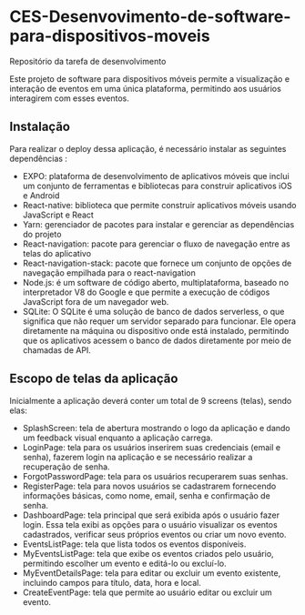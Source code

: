 # CES-Desenvovimento-de-software-para-dispositivos-moveis
Repositório da tarefa de desenvolvimento

Este projeto de software para dispositivos móveis permite a visualização e interação de eventos em uma única plataforma, permitindo aos usuários interagirem com esses eventos.

## Instalação
Para realizar o deploy dessa aplicação, é necessário instalar as seguintes dependências : 

<ul>
  <li> EXPO: plataforma de desenvolvimento de aplicativos móveis que inclui um conjunto de ferramentas e bibliotecas para construir aplicativos iOS e Android</li>
  <li> React-native: biblioteca que permite construir aplicativos móveis usando JavaScript e React</li>
  <li> Yarn: gerenciador de pacotes para instalar e gerenciar as dependências do projeto</li>
  <li> React-navigation: pacote para gerenciar o fluxo de navegação entre as telas do aplicativo</li>
  <li> React-navigation-stack: pacote que fornece um conjunto de opções de navegação empilhada para o react-navigation </li>
  <li> Node.js: é um software de código aberto, multiplataforma, baseado no interpretador V8 do Google e que permite a execução de códigos JavaScript fora de um navegador web. </li>
  <li> SQLite: O SQLite é uma solução de banco de dados serverless, o que significa que não requer um servidor separado para funcionar. Ele opera diretamente na máquina ou dispositivo onde está instalado, permitindo que os aplicativos acessem o banco de dados diretamente por meio de chamadas de API. </li>
  
</ul> 

## Escopo de telas da aplicação
Inicialmente a aplicação deverá conter um total de 9 screens (telas), sendo elas:
<ul>
  <li> SplashScreen: tela de abertura mostrando o logo da aplicação e dando um feedback visual enquanto a aplicação carrega.</li> 
  <li> LoginPage: tela para os usuários inserirem suas credenciais (email e senha), fazerem login na aplicação e se necessário realizar a recuperação de senha.</li>
  <li> ForgotPasswordPage: tela para os usuários recuperarem suas senhas.</li>
  <li> RegisterPage: tela para novos usuários se cadastrarem fornecendo informações básicas, como nome, email, senha e confirmação de senha.</li>
  <li> DashboardPage: tela principal que será exibida após o usuário fazer login. Essa tela exibi as opções para o usuário visualizar os eventos cadastrados, verificar seus próprios eventos ou criar um novo evento.</li>
  <li> EventsListPage: tela que lista todos os eventos disponíveis.</li>
  <li> MyEventsListPage: tela que exibe os eventos criados pelo usuário, permitindo escolher um evento e editá-lo ou excluí-lo. </li> 
  <li> MyEventDetailsPage: tela para editar ou excluir um evento existente, incluindo campos para título, data, hora e local. </li> 
  <li> CreateEventPage: tela que permite ao usuário editar ou excluir um evento. </li>   
</ul> 
